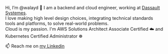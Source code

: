 Hi, I’m @walayd 👋 I am a backend and cloud engineer, working at [Dassault Systemes](https://www.3ds.com/).  
I love making high level design choices, integrating technical standards tools and platforms, to solve real-world problems.   
Cloud is my passion. I'm AWS Solutions Architect Associate Certified ☁️ and Kubernetes Certified Administrator ☸️  
  
  
📫 Reach me on [my Linkedin](https://www.linkedin.com/in/larabi/)

<!---
walayd/walayd is a ✨ special ✨ repository because its `README.md` (this file) appears on your GitHub profile.
You can click the Preview link to take a look at your changes.
--->

 
